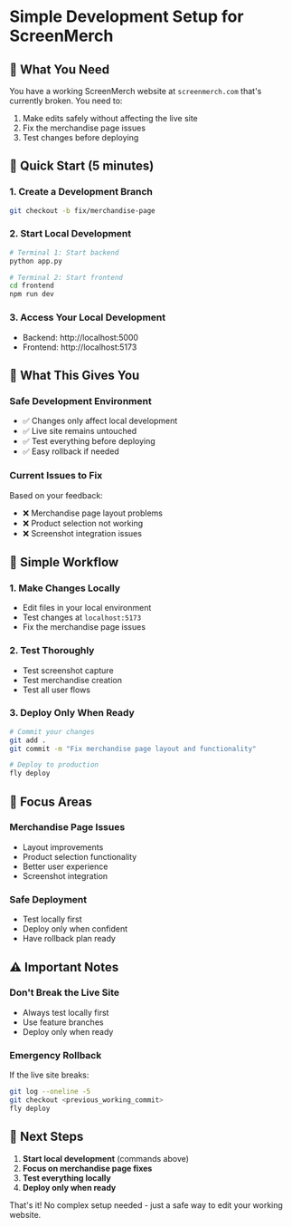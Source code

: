 # Simple Development Setup for ScreenMerch

## 🎯 What You Need
You have a working ScreenMerch website at `screenmerch.com` that's currently broken. You need to:
1. Make edits safely without affecting the live site
2. Fix the merchandise page issues
3. Test changes before deploying

## 🚀 Quick Start (5 minutes)

### 1. Create a Development Branch
```bash
git checkout -b fix/merchandise-page
```

### 2. Start Local Development
```bash
# Terminal 1: Start backend
python app.py

# Terminal 2: Start frontend  
cd frontend
npm run dev
```

### 3. Access Your Local Development
- Backend: http://localhost:5000
- Frontend: http://localhost:5173

## 🔧 What This Gives You

### Safe Development Environment
- ✅ Changes only affect local development
- ✅ Live site remains untouched
- ✅ Test everything before deploying
- ✅ Easy rollback if needed

### Current Issues to Fix
Based on your feedback:
- ❌ Merchandise page layout problems
- ❌ Product selection not working
- ❌ Screenshot integration issues

## 📝 Simple Workflow

### 1. Make Changes Locally
- Edit files in your local environment
- Test changes at `localhost:5173`
- Fix the merchandise page issues

### 2. Test Thoroughly
- Test screenshot capture
- Test merchandise creation
- Test all user flows

### 3. Deploy Only When Ready
```bash
# Commit your changes
git add .
git commit -m "Fix merchandise page layout and functionality"

# Deploy to production
fly deploy
```

## 🎯 Focus Areas

### Merchandise Page Issues
- Layout improvements
- Product selection functionality
- Better user experience
- Screenshot integration

### Safe Deployment
- Test locally first
- Deploy only when confident
- Have rollback plan ready

## ⚠️ Important Notes

### Don't Break the Live Site
- Always test locally first
- Use feature branches
- Deploy only when ready

### Emergency Rollback
If the live site breaks:
```bash
git log --oneline -5
git checkout <previous_working_commit>
fly deploy
```

## 🚀 Next Steps

1. **Start local development** (commands above)
2. **Focus on merchandise page fixes**
3. **Test everything locally**
4. **Deploy only when ready**

That's it! No complex setup needed - just a safe way to edit your working website. 